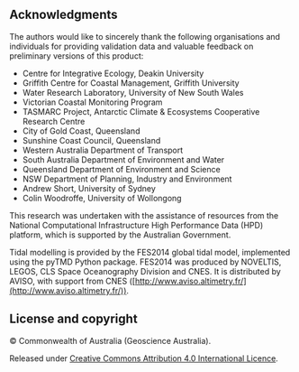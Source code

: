 ## Acknowledgments

The authors would like to sincerely thank the following organisations and individuals for providing validation data and valuable feedback on preliminary versions of this product: 

* Centre for Integrative Ecology, Deakin University 
* Griffith Centre for Coastal Management, Griffith University 
* Water Research Laboratory, University of New South Wales
* Victorian Coastal Monitoring Program
* TASMARC Project, Antarctic Climate &amp; Ecosystems Cooperative Research Centre 
* City of Gold Coast, Queensland 
* Sunshine Coast Council, Queensland 
* Western Australia Department of Transport
* South Australia Department of Environment and Water
* Queensland Department of Environment and Science
* NSW Department of Planning, Industry and Environment
* Andrew Short, University of Sydney
* Colin Woodroffe, University of Wollongong

This research was undertaken with the assistance of resources from the National Computational Infrastructure High Performance Data (HPD) platform, which is supported by the Australian Government.

Tidal modelling is provided by the FES2014 global tidal model, implemented using the pyTMD Python package. FES2014 was produced by NOVELTIS, LEGOS, CLS Space Oceanography Division and CNES. It is distributed by AVISO, with support from CNES ([http://www.aviso.altimetry.fr/](http://www.aviso.altimetry.fr/)).

## License and copyright

&copy; Commonwealth of Australia (Geoscience Australia).

Released under [Creative Commons Attribution 4.0 International Licence](https://creativecommons.org/licenses/by/4.0/).

